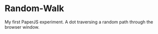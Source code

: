 # Random-Walk
My first PaperJS experiment. A dot traversing a random path through the browser window.
